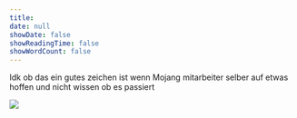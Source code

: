 ```yaml
---
title: 
date: null
showDate: false
showReadingTime: false
showWordCount: false
---
```


Idk ob das ein gutes zeichen ist wenn Mojang mitarbeiter selber auf etwas hoffen und nicht wissen ob es passiert 

![](/vinc-custom-changelog.github.io/file_share/vulkan.png)
